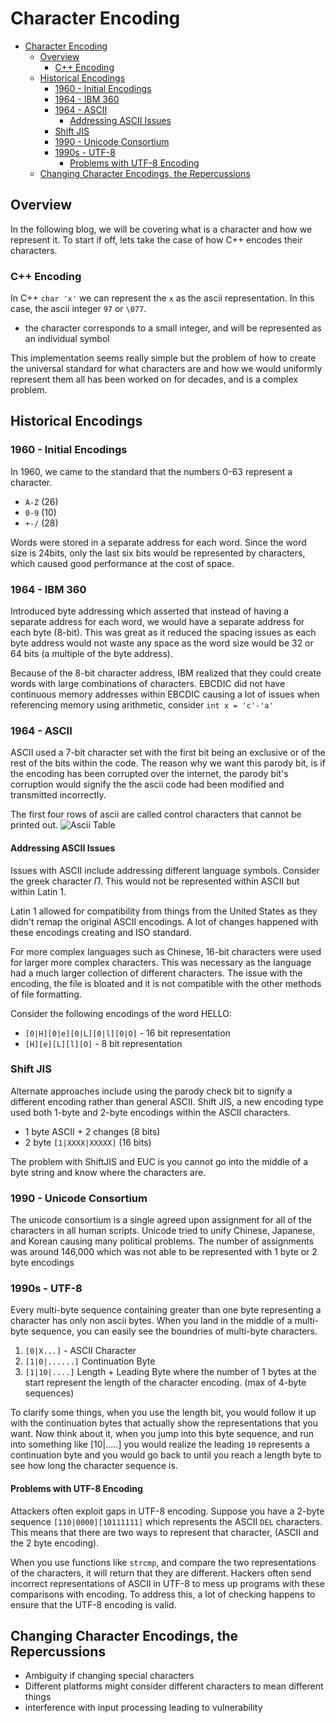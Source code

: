 # Character Encoding

- [Character Encoding](#character-encoding)
  - [Overview](#overview)
    - [C++ Encoding](#c-encoding)
  - [Historical Encodings](#historical-encodings)
    - [1960 - Initial Encodings](#1960---initial-encodings)
    - [1964 - IBM 360](#1964---ibm-360)
    - [1964 - ASCII](#1964---ascii)
      - [Addressing ASCII Issues](#addressing-ascii-issues)
    - [Shift JIS](#shift-jis)
    - [1990 - Unicode Consortium](#1990---unicode-consortium)
    - [1990s - UTF-8](#1990s---utf-8)
      - [Problems with UTF-8 Encoding](#problems-with-utf-8-encoding)
  - [Changing Character Encodings, the Repercussions](#changing-character-encodings-the-repercussions)

## Overview

In the following blog, we will be covering what is a character and how we represent it. To start if off, lets take the case of how C++ encodes their characters.

### C++ Encoding

In C++ `char 'x'` we can represent the `x` as the ascii representation. In this case, the ascii integer `97` or `\077`.

- the character corresponds to a small integer, and will be represented as an individual symbol

This implementation seems really simple but the problem of how to create the universal standard for what characters are and how we would uniformly represent them all has been worked on for decades, and is a complex problem.

## Historical Encodings

### 1960 - Initial Encodings

In 1960, we came to the standard that the numbers 0-63 represent a character.

- `A-Z` (26)
- `0-9` (10)
- `+-/` (28)

Words were stored in a separate address for each word. Since the word size is 24bits, only the last six bits would be represented by characters, which caused good performance at the cost of space.

### 1964 - IBM 360

Introduced byte addressing which asserted that instead of having a separate address for each word, we would have a separate address for each byte (8-bit). This was great as it reduced the spacing issues as each byte address would not waste any space as the word size would be 32 or 64 bits (a multiple of the byte address).

Because of the 8-bit character address, IBM realized that they could create words with large combinations of characters. EBCDIC did not have continuous memory addresses within EBCDIC causing a lot of issues when referencing memory using arithmetic, consider `int x = 'c'-'a'`

### 1964 - ASCII

ASCII used a 7-bit character set with the first bit being an exclusive or of the rest of the bits within the code. The reason why we want this parody bit, is if the encoding has been corrupted over the internet, the parody bit's corruption would signify the the ascii code had been modified and transmitted incorrectly.

The first four rows of ascii are called control characters that cannot be printed out.
![Ascii Table](https://upload.wikimedia.org/wikipedia/commons/thumb/c/cf/USASCII_code_chart.png/800px-USASCII_code_chart.png)

#### Addressing ASCII Issues

Issues with ASCII include addressing different language symbols. Consider the greek character $\Pi$. This would not be represented within ASCII but within Latin 1.

Latin 1 allowed for compatibility from things from the United States as they didn't remap the original ASCII encodings. A lot of changes happened with these encodings creating and ISO standard.

For more complex languages such as Chinese, 16-bit characters were used for larger more complex characters. This was necessary as the language had a much larger collection of different characters. The issue with the encoding, the file is bloated and it is not compatible with the other methods of file formatting.

Consider the following encodings of the word HELLO:

- `[0|H][0|e][0|L][0|l][0|O]` - 16 bit representation
- `[H][e][L][l][O]` - 8 bit representation

### Shift JIS

Alternate approaches include using the parody check bit to signify a different encoding rather than general ASCII. Shift JIS, a new encoding type used both 1-byte and 2-byte encodings within the ASCII characters.

- 1 byte ASCII + 2 changes (8 bits)
- 2 byte `[1|XXXX|XXXXX]` (16 bits)

The problem with ShiftJIS and EUC is you cannot go into the middle of a byte string and know where the characters are.

### 1990 - Unicode Consortium

The unicode consortium is a single agreed upon assignment for all of the characters in all human scripts. Unicode tried to unify Chinese, Japanese, and Korean causing many political problems. The number of assignments was around 146,000 which was not able to be represented with 1 byte or 2 byte encodings

### 1990s - UTF-8

Every multi-byte sequence containing greater than one byte representing a character has only non ascii bytes. When you land in the middle of a multi-byte sequence, you can easily see the boundries of multi-byte characters.

1. `[0|X...]` - ASCII Character
2. `[1|0|......]` Continuation Byte
3. `[1|10|....]` Length + Leading Byte where the number of 1 bytes at the start represent the length of the character encoding. (max of 4-byte sequences)

To clarify some things, when you use the length bit, you would follow it up with the continuation bytes that actually show the representations that you want. Now think about it, when you jump into this byte sequence, and run into something like [10|.....] you would realize the leading `10` represents a continuation byte and you would go back to until you reach a length byte to see how long the character sequence is.

#### Problems with UTF-8 Encoding

Attackers often exploit gaps in UTF-8 encoding. Suppose you have a 2-byte sequence `[110|0000][10111111]` which represents the ASCII `DEL` characters. This means that there are two ways to represent that character, (ASCII and the 2 byte encoding).

When you use functions like `strcmp`, and compare the two representations of the characters, it will return that they are different. Hackers often send incorrect representations of ASCII in UTF-8 to mess up programs with these comparisons with encoding. To address this, a lot of checking happens to ensure that the UTF-8 encoding is valid.

## Changing Character Encodings, the Repercussions

- Ambiguity if changing special characters
- Different platforms might consider different characters to mean different things
- interference with input processing leading to vulnerability
